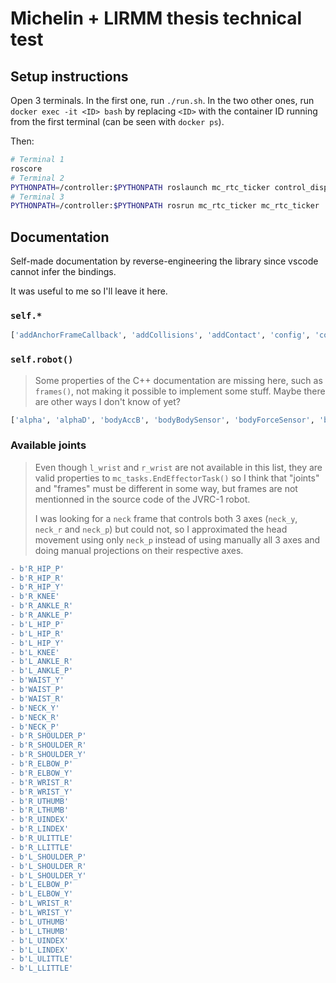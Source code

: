 # Michelin + LIRMM thesis technical test

## Setup instructions

Open 3 terminals. In the first one, run `./run.sh`. In the two other ones, run `docker exec -it <ID> bash` by replacing `<ID>` with the container ID running from the first terminal (can be seen with `docker ps`).

Then:

```bash
# Terminal 1
roscore
# Terminal 2
PYTHONPATH=/controller:$PYTHONPATH roslaunch mc_rtc_ticker control_display.launch
# Terminal 3
PYTHONPATH=/controller:$PYTHONPATH rosrun mc_rtc_ticker mc_rtc_ticker
```

## Documentation

Self-made documentation by reverse-engineering the library since vscode cannot infer the bindings.

It was useful to me so I'll leave it here.

### `self.*`

```python
['addAnchorFrameCallback', 'addCollisions', 'addContact', 'config', 'contactConstraint', 'contacts', 'create', 'dynamicsConstraint', 'env', 'gui', 'hasContact', 'hasObserverPipeline', 'hasRobot', 'kinematicsConstraint', 'logger', 'observerPipeline', 'observerPipelines', 'postureTask', 'qpsolver', 'removeAnchorFrameCallback', 'removeCollisions', 'removeContact', 'reset', 'reset_callback', 'robot', 'robots', 'run', 'run_callback', 'selfCollisionConstraint', 'supported_robots', 'switch_target', 'timeStep']
```

### `self.robot()`

> Some properties of the C++ documentation are missing here, such as `frames()`, not making it possible to implement some stuff. Maybe there are other ways I don't know of yet?

```python
['alpha', 'alphaD', 'bodyAccB', 'bodyBodySensor', 'bodyForceSensor', 'bodyHasBodySensor', 'bodyHasForceSensor', 'bodyIndexByName', 'bodyPosW', 'bodySensor', 'bodySensors', 'bodyTransform', 'bodyVelB', 'bodyVelW', 'collisionTransform', 'com', 'comAcceleration', 'comVelocity', 'convex', 'convexes', 'cop', 'copW', 'copySurface', 'flexibility', 'forceSensor', 'forwardAcceleration', 'forwardKinematics', 'forwardVelocity', 'hasBody', 'hasBodySensor', 'hasForceSensor', 'hasJoint', 'hasSurface', 'jointIndexByName', 'jointTorque', 'loadRSDFFromDir', 'mb', 'mbc', 'mbg', 'module', 'name', 'posW', 'q', 'ql', 'qu', 'stance', 'surface', 'surfacePose', 'surfaceWrench', 'surfaces', 'tl', 'tu', 'vl', 'vu', 'zmp']
```

### Available joints

> Even though `l_wrist` and `r_wrist` are not available in this list, they are valid properties to `mc_tasks.EndEffectorTask()` so I think that "joints" and "frames" must be different in some way, but frames are not mentionned in the source code of the JVRC-1 robot.
> 
> I was looking for a `neck` frame that controls both 3 axes (`neck_y`, `neck_r` and `neck_p`) but could not, so I approximated the head movement using only `neck_p` instead of using manually all 3 axes and doing manual projections on their respective axes.

```python
- b'R_HIP_P'
- b'R_HIP_R'
- b'R_HIP_Y'
- b'R_KNEE'
- b'R_ANKLE_R'
- b'R_ANKLE_P'
- b'L_HIP_P'
- b'L_HIP_R'
- b'L_HIP_Y'
- b'L_KNEE'
- b'L_ANKLE_R'
- b'L_ANKLE_P'
- b'WAIST_Y'
- b'WAIST_P'
- b'WAIST_R'
- b'NECK_Y'
- b'NECK_R'
- b'NECK_P'
- b'R_SHOULDER_P'
- b'R_SHOULDER_R'
- b'R_SHOULDER_Y'
- b'R_ELBOW_P'
- b'R_ELBOW_Y'
- b'R_WRIST_R'
- b'R_WRIST_Y'
- b'R_UTHUMB'
- b'R_LTHUMB'
- b'R_UINDEX'
- b'R_LINDEX'
- b'R_ULITTLE'
- b'R_LLITTLE'
- b'L_SHOULDER_P'
- b'L_SHOULDER_R'
- b'L_SHOULDER_Y'
- b'L_ELBOW_P'
- b'L_ELBOW_Y'
- b'L_WRIST_R'
- b'L_WRIST_Y'
- b'L_UTHUMB'
- b'L_LTHUMB'
- b'L_UINDEX'
- b'L_LINDEX'
- b'L_ULITTLE'
- b'L_LLITTLE'
```
